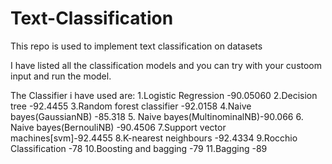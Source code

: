 # Text-Classification

This repo is used to  implement text classification on datasets

I have listed all the classification models and you can try with your custoom input and run the model.

The Classifier i have used are:
1.Logistic Regression                      -90.05060
2.Decision tree                                -92.4455
3.Random forest classifier            -92.0158
4.Naive bayes(GaussianNB)          -85.318
5. Naive bayes(MultinominalNB)-90.066
6. Naive bayes(BernouliNB)          -90.4506
7.Support vector machines[svm]-92.4455
8.K-nearest neighbours                 -92.4334
9.Rocchio Classification                 -78
10.Boosting and bagging              -79
11.Bagging                                        -89
